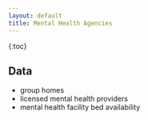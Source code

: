 ```yaml
---
layout: default
title: Mental Health Agencies
---
```


{:toc}

## Data

* group homes
* licensed mental health providers
* mental health facility bed availability
